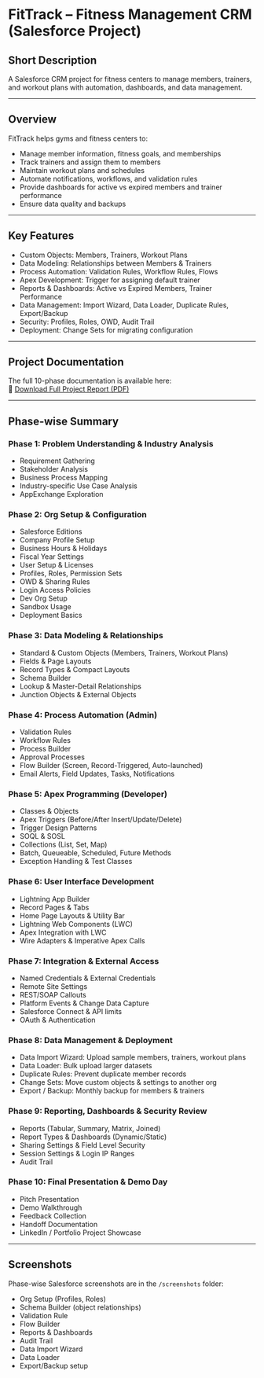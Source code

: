 # FitTrack – Fitness Management CRM (Salesforce Project)

## Short Description
A Salesforce CRM project for fitness centers to manage members, trainers, and workout plans with automation, dashboards, and data management.

---

## Overview
FitTrack helps gyms and fitness centers to:
- Manage member information, fitness goals, and memberships
- Track trainers and assign them to members
- Maintain workout plans and schedules
- Automate notifications, workflows, and validation rules
- Provide dashboards for active vs expired members and trainer performance
- Ensure data quality and backups

---

## Key Features
- Custom Objects: Members, Trainers, Workout Plans
- Data Modeling: Relationships between Members & Trainers
- Process Automation: Validation Rules, Workflow Rules, Flows
- Apex Development: Trigger for assigning default trainer
- Reports & Dashboards: Active vs Expired Members, Trainer Performance
- Data Management: Import Wizard, Data Loader, Duplicate Rules, Export/Backup
- Security: Profiles, Roles, OWD, Audit Trail
- Deployment: Change Sets for migrating configuration

---

## Project Documentation
The full 10-phase documentation is available here:  
📄 [Download Full Project Report (PDF)](docs/FitTrack_Project_Phases.pdf)

---

## Phase-wise Summary

### Phase 1: Problem Understanding & Industry Analysis
- Requirement Gathering  
- Stakeholder Analysis  
- Business Process Mapping  
- Industry-specific Use Case Analysis  
- AppExchange Exploration  

### Phase 2: Org Setup & Configuration
- Salesforce Editions  
- Company Profile Setup  
- Business Hours & Holidays  
- Fiscal Year Settings  
- User Setup & Licenses  
- Profiles, Roles, Permission Sets  
- OWD & Sharing Rules  
- Login Access Policies  
- Dev Org Setup  
- Sandbox Usage  
- Deployment Basics  

### Phase 3: Data Modeling & Relationships
- Standard & Custom Objects (Members, Trainers, Workout Plans)  
- Fields & Page Layouts  
- Record Types & Compact Layouts  
- Schema Builder  
- Lookup & Master-Detail Relationships  
- Junction Objects & External Objects  

### Phase 4: Process Automation (Admin)
- Validation Rules  
- Workflow Rules  
- Process Builder  
- Approval Processes  
- Flow Builder (Screen, Record-Triggered, Auto-launched)  
- Email Alerts, Field Updates, Tasks, Notifications  

### Phase 5: Apex Programming (Developer)
- Classes & Objects  
- Apex Triggers (Before/After Insert/Update/Delete)  
- Trigger Design Patterns  
- SOQL & SOSL  
- Collections (List, Set, Map)  
- Batch, Queueable, Scheduled, Future Methods  
- Exception Handling & Test Classes  

### Phase 6: User Interface Development
- Lightning App Builder  
- Record Pages & Tabs  
- Home Page Layouts & Utility Bar  
- Lightning Web Components (LWC)  
- Apex Integration with LWC  
- Wire Adapters & Imperative Apex Calls  

### Phase 7: Integration & External Access
- Named Credentials & External Credentials  
- Remote Site Settings  
- REST/SOAP Callouts  
- Platform Events & Change Data Capture  
- Salesforce Connect & API limits  
- OAuth & Authentication  

### Phase 8: Data Management & Deployment
- Data Import Wizard: Upload sample members, trainers, workout plans  
- Data Loader: Bulk upload larger datasets  
- Duplicate Rules: Prevent duplicate member records  
- Change Sets: Move custom objects & settings to another org  
- Export / Backup: Monthly backup for members & trainers  

### Phase 9: Reporting, Dashboards & Security Review
- Reports (Tabular, Summary, Matrix, Joined)  
- Report Types & Dashboards (Dynamic/Static)  
- Sharing Settings & Field Level Security  
- Session Settings & Login IP Ranges  
- Audit Trail  

### Phase 10: Final Presentation & Demo Day
- Pitch Presentation  
- Demo Walkthrough  
- Feedback Collection  
- Handoff Documentation  
- LinkedIn / Portfolio Project Showcase  

---

## Screenshots
Phase-wise Salesforce screenshots are in the `/screenshots` folder:  
- Org Setup (Profiles, Roles)  
- Schema Builder (object relationships)  
- Validation Rule  
- Flow Builder  
- Reports & Dashboards  
- Audit Trail  
- Data Import Wizard  
- Data Loader  
- Export/Backup setup  



